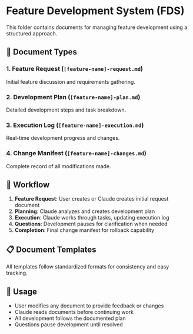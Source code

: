 # Feature Development System (FDS)

This folder contains documents for managing feature development using a structured approach.

## 📂 Document Types

### 1. Feature Request (`[feature-name]-request.md`)
Initial feature discussion and requirements gathering.

### 2. Development Plan (`[feature-name]-plan.md`)
Detailed development steps and task breakdown.

### 3. Execution Log (`[feature-name]-execution.md`)
Real-time development progress and changes.

### 4. Change Manifest (`[feature-name]-changes.md`)
Complete record of all modifications made.

## 🔄 Workflow

1. **Feature Request**: User creates or Claude creates initial request document
2. **Planning**: Claude analyzes and creates development plan
3. **Execution**: Claude works through tasks, updating execution log
4. **Questions**: Development pauses for clarification when needed
5. **Completion**: Final change manifest for rollback capability

## 📋 Document Templates

All templates follow standardized formats for consistency and easy tracking.

## 🎯 Usage

- User modifies any document to provide feedback or changes
- Claude reads documents before continuing work
- All development follows the documented plan
- Questions pause development until resolved
